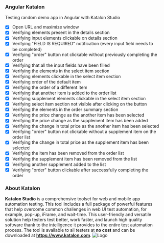 ### Angular Katalon ###
 Testing random demo app in Angular with Katalon Studio

- [X] Open URL and maximize window
- [X] Verifying elements present in the details section
- [X] Verifying input elements clickable on details        section
- [X] Verifying "FIELD IS REQUIRED" notification (every input field needs to be completed)
- [X] Verifying "order" button not clickable without previously completing the order
- [X] Verifying that all the input fields have been filled
- [X] Verifying the elements in the select item section
- [X] Verifying elements clickable in the select item section
- [X] Verifying order of the default item
- [X] Verifying the order of a different item
- [X] Verifying that another item is added to the order list
- [X] Verifying supplement elements clickable in the select item section
- [X] Verifying select item section not visible after clicking on the button
- [X] Verifying the elements in the order summary section
- [X] Verifying the price change as the another item has been selected
- [X] Verifying the price change as the supplement item has been added
- [X] Verifying the change in total price as the another item has been selected
- [X] Verifying "order" button not clickable without a supplement item on the order list
- [X] Verifying the change in total price as the supplement item has been selected
- [X] Verifying the item has been removed from the order list
- [X] Verifying the supplement item has been removed from the list
- [X] Verifying another supplement added to the list
- [X] Verifying "order" button clickable after successfully completing the order

### About Katalon
**Katalon Studio** is a comprehensive toolset for web and mobile app automation testing. This tool includes a full package of powerful features that help overcome common challenges in web UI test automation, for example, pop-up, iFrame, and wait-time. This user-friendly and versatile solution help testers test better, work faster, and launch high quality software thank to the intelligence it provides to the entire test automation process.
The tool is available to all testers at __no cost__ and can be downloaded at **https://www.katalon.com**.
![Logo](https://www.katalon.com/wp-content/themes/katalon/images/katalon-studio-logo-notag.svg)